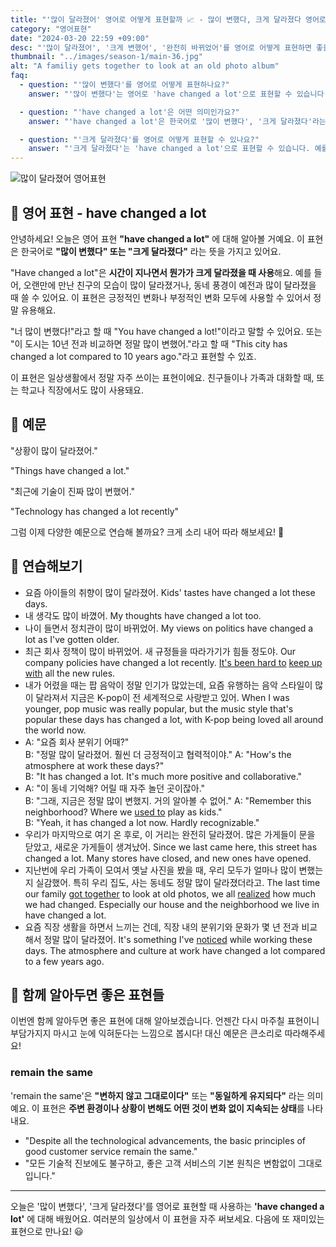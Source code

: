 ```yaml
---
title: "'많이 달라졌어' 영어로 어떻게 표현할까 📈 - 많이 변했다, 크게 달라졌다 영어로"
category: "영어표현"
date: "2024-03-20 22:59 +09:00"
desc: "'많이 달라졌어', '크게 변했어', '완전히 바뀌었어'를 영어로 어떻게 표현하면 좋을까요? '우리 동네가 많이 달라졌어', '시대가 크게 변했어' 등을 영어로 표현하는 법을 배워봅시다. 다양한 예문을 통해서 연습하고 본인의 표현으로 만들어 보세요."
thumbnail: "../images/season-1/main-36.jpg"
alt: "A familiy gets together to look at an old photo album"
faq:
  - question: "'많이 변했다'를 영어로 어떻게 표현하나요?"
    answer: "'많이 변했다'는 영어로 'have changed a lot'으로 표현할 수 있습니다. 예를 들어, 'You have changed a lot since high school'은 '너는 고등학교 때부터 많이 변했어'라는 의미입니다."

  - question: "'have changed a lot'은 어떤 의미인가요?"
    answer: "'have changed a lot'은 한국어로 '많이 변했다', '크게 달라졌다'라는 의미입니다. 시간이 지나면서 무언가가 크게 달라졌을 때 사용합니다. 긍정적인 변화나 부정적인 변화 모두에 사용할 수 있는 표현입니다."

  - question: "'크게 달라졌다'를 영어로 어떻게 표현할 수 있나요?"
    answer: "'크게 달라졌다'는 'have changed a lot'으로 표현할 수 있습니다. 예를 들어, 'This neighborhood has changed a lot in the past few years'는 '이 동네가 몇 년 사이에 크게 달라졌어'라고 말할 수 있습니다."
---
```


![많이 달라졌어 영어표현](../images/season-1/main-36.jpg)

## 🌟 영어 표현 - have changed a lot

안녕하세요! 오늘은 영어 표현 **"have changed a lot"** 에 대해 알아볼 거예요. 이 표현은 한국어로 **"많이 변했다" 또는 "크게 달라졌다"** 라는 뜻을 가지고 있어요.

"Have changed a lot"은 **시간이 지나면서 뭔가가 크게 달라졌을 때 사용**해요. 예를 들어, 오랜만에 만난 친구의 모습이 많이 달라졌거나, 동네 풍경이 예전과 많이 달라졌을 때 쓸 수 있어요. 이 표현은 긍정적인 변화나 부정적인 변화 모두에 사용할 수 있어서 정말 유용해요.

"너 많이 변했다!"라고 할 때 "You have changed a lot!"이라고 말할 수 있어요. 또는 "이 도시는 10년 전과 비교하면 정말 많이 변했어."라고 할 때 "This city has changed a lot compared to 10 years ago."라고 표현할 수 있죠.

이 표현은 일상생활에서 정말 자주 쓰이는 표현이에요. 친구들이나 가족과 대화할 때, 또는 학교나 직장에서도 많이 사용돼요.

## 📖 예문

"상황이 많이 달라졌어."

"Things have changed a lot."

"최근에 기술이 진짜 많이 변했어."

"Technology has changed a lot recently"

그럼 이제 다양한 예문으로 연습해 볼까요? 크게 소리 내어 따라 해보세요! 🚀

## 💬 연습해보기

<ul data-interactive-list>
  <li data-interactive-item>
    <span data-toggler>요즘 아이들의 취향이 많이 달라졌어.</span>
    <span data-answer>Kids' tastes have changed a lot these days.</span>
  </li>
  <li data-interactive-item>
    <span data-toggler>내 생각도 많이 바꼈어.</span>
    <span data-answer>My thoughts have changed a lot too.</span>
  </li>
  <li data-interactive-item>
    <span data-toggler>나이 들면서 정치관이 많이 바뀌었어.</span>
    <span data-answer>My views on politics have changed a lot as I've gotten older.</span>
  </li>
  <li data-interactive-item>
    <span data-toggler>최근 회사 정책이 많이 바뀌었어. 새 규정들을 따라가기가 힘들 정도야.</span>
    <span data-answer>Our company policies have changed a lot recently. <a href="/blog/in-english/111.hard-to/">It's been hard to</a> <a href="/blog/vocab-1/027.keep-up-with/">keep up with</a> all the new rules.</span>
  </li>
  <li data-interactive-item>
    <span data-toggler>내가 어렸을 때는 팝 음악이 정말 인기가 많았는데, 요즘 유행하는 음악 스타일이 많이 달라져서 지금은 K-pop이 전 세계적으로 사랑받고 있어.</span>
    <span data-answer>When I was younger, pop music was really popular, but the music style that's popular these days has changed a lot, with K-pop being loved all around the world now.</span>
  </li>
  <li data-interactive-item>
    <span data-toggler>A: "요즘 회사 분위기 어때?"<br>B: "정말 많이 달라졌어. 훨씬 더 긍정적이고 협력적이야."</span>
    <span data-answer>A: "How's the atmosphere at work these days?"<br>B: "It has changed a lot. It's much more positive and collaborative."</span>
  </li>
  <li data-interactive-item>
    <span data-toggler>A: "이 동네 기억해? 어릴 때 자주 놀던 곳이잖아."<br> B: "그래, 지금은 정말 많이 변했지. 거의 알아볼 수 없어."</span>
    <span data-answer>A: "Remember this neighborhood? Where we <a href="/blog/in-english/143.used-to/">used to</a> play as kids."<br> B: "Yeah, it has changed a lot now. Hardly recognizable."</span>
  </li>
  <li data-interactive-item>
    <span data-toggler>우리가 마지막으로 여기 온 후로, 이 거리는 완전히 달라졌어. 많은 가게들이 문을 닫았고, 새로운 가게들이 생겨났어.</span>
    <span data-answer>Since we last came here, this street has changed a lot. Many stores have closed, and new ones have opened.</span>
  </li>
  <li data-interactive-item>
    <span data-toggler>지난번에 우리 가족이 모여서 옛날 사진을 봤을 때, 우리 모두가 얼마나 많이 변했는지 실감했어. 특히 우리 집도, 사는 동네도 정말 많이 달라졌더라고.</span>
    <span data-answer>The last time our family <a href="/blog/in-english/158.get-together/">got together</a> to look at old photos, we all <a href="/blog/in-english/166.realize/">realized</a> how much we had changed. Especially our house and the neighborhood we live in have changed a lot.</span>
  </li>
  <li data-interactive-item>
    <span data-toggler>요즘 직장 생활을 하면서 느끼는 건데, 직장 내의 분위기와 문화가 몇 년 전과 비교해서 정말 많이 달라졌어.</span>
    <span data-answer>It's something I've <a href="/blog/in-english/061.notice/">noticed</a> while working these days. The atmosphere and culture at work have changed a lot compared to a few years ago.</span>
  </li>
</ul>

## 🤝 함께 알아두면 좋은 표현들

이번엔 함께 알아두면 좋은 표현에 대해 알아보겠습니다. 언젠간 다시 마주칠 표현이니 부담가지지 마시고 눈에 익혀둔다는 느낌으로 봅시다! 대신 예문은 큰소리로 따라해주세요!

### remain the same

'remain the same'은 **"변하지 않고 그대로이다"** 또는 **"동일하게 유지되다"** 라는 의미예요. 이 표현은 **주변 환경이나 상황이 변해도 어떤 것이 변화 없이 지속되는 상태**를 나타내요.

- "Despite all the technological advancements, the basic principles of good customer service remain the same."
- "모든 기술적 진보에도 불구하고, 좋은 고객 서비스의 기본 원칙은 변함없이 그대로입니다."

---

오늘은 '많이 변했다', '크게 달라졌다'를 영어로 표현할 때 사용하는 **'have changed a lot'** 에 대해 배웠어요. 여러분의 일상에서 이 표현을 자주 써보세요. 다음에 또 재미있는 표현으로 만나요! 😃

